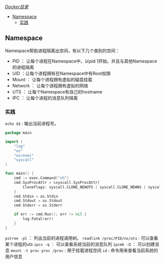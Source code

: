 [*Docker目录*](https://github.com/Shitaibin/notes/tree/master/docker#%E7%9B%AE%E5%BD%95)


- [Namespace](#namespace)
  - [实践](#实践)
  
## Namespace

Namespace帮助进程隔离出空间，有以下几个类别的空间：
- PID ： 让每个进程在Namespace中，以pid 1开始，并且与其他Namespace的进程隔离
- UID ：让每个进程拥有在Namespace中有Root权限
- Mount ： 让每个进程拥有虚拟的磁盘挂载
- Network ： 让每个进程拥有虚拟的网络
- UTS ： 让每个Namespace有自己的hostname
- IPC ： 让每个进程的消息队列隔离



### 实践

`echo $$` : 输出当前进程号。

```go
package main

import (
	"log"
	"os"
	"os/exec"
	"syscall"
)

func main() {
	cmd := exec.Command("sh")
	cmd.SysProcAttr = &syscall.SysProcAttr{
		Cloneflags: syscall.CLONE_NEWUTS | syscall.CLONE_NEWNS | syscall.CLONE_NEWIPC | syscall.CLONE_NEWPID | syscall.CLONE_NEWUSER | syscall.CLONE_NEWNET,
	}
	cmd.Stdin = os.Stdin
	cmd.Stdout = os.Stdout
	cmd.Stderr = os.Stderr

	if err := cmd.Run(); err != nil {
		log.Fatal(err)
	}
}
```

`pstree -pl` ： 列出当前的进程调用树。
`readlink /proc/PID/ns/uts` : 可以查看某个进程的uts
`ipcs -q` ： 可以查看系统当前的消息队列
`ipcmk -Q` ： 可以创建消息
`mount -t proc proc /proc` : 用于挂载进程空间
`id` : 命令用来查看当前系统的用户信息
